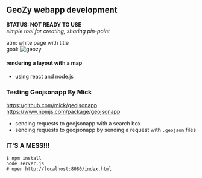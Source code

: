 ## GeoZy webapp development
**STATUS: NOT READY TO USE**  
*simple tool for creating, sharing pin-point*  

atm: white page with title  
goal: ![geozy](https://github.com/ChironEn/GeoZy/blob/master/geozy.png)  



#### rendering a layout with a map
* using react and node.js

### Testing Geojsonapp By Mick
https://github.com/mick/geojsonapp  
https://www.npmjs.com/package/geojsonapp
* sending requests to geojsonapp with a search box
* sending requests to geojsonapp by sending a request with `.geojson` files  

### IT'S A MESS!!!

`$ npm install`  
`node server.js`  
`# open http://localhost:8080/index.html `
